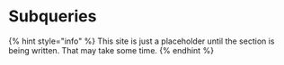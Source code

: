 # Subqueries

{% hint style="info" %}
This site is just a placeholder until the section is being written. That may take some time.
{% endhint %}

